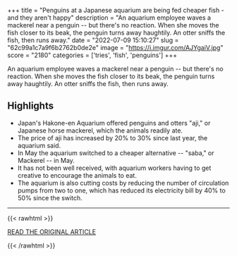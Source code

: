 +++
title = "Penguins at a Japanese aquarium are being fed cheaper fish - and they aren't happy"
description = "An aquarium employee waves a mackerel near a penguin -- but there's no reaction. When she moves the fish closer to its beak, the penguin turns away haughtily. An otter sniffs the fish, then runs away."
date = "2022-07-09 15:10:27"
slug = "62c99a1c7a9f6b2762b0de2e"
image = "https://i.imgur.com/AJYgaiV.jpg"
score = "2180"
categories = ['tries', 'fish', 'penguins']
+++

An aquarium employee waves a mackerel near a penguin -- but there's no reaction. When she moves the fish closer to its beak, the penguin turns away haughtily. An otter sniffs the fish, then runs away.

## Highlights

- Japan's Hakone-en Aquarium offered penguins and otters "aji," or Japanese horse mackerel, which the animals readily ate.
- The price of aji has increased by 20% to 30% since last year, the aquarium said.
- In May the aquarium switched to a cheaper alternative -- "saba," or Mackerel -- in May.
- It has not been well received, with aquarium workers having to get creative to encourage the animals to eat.
- The aquarium is also cutting costs by reducing the number of circulation pumps from two to one, which has reduced its electricity bill by 40% to 50% since the switch.

---

{{< rawhtml >}}
  <p class="article-category">
    <a target="_blank" href="https://www.cnn.com/travel/article/japan-hakone-aquarium-penguins-fish-intl-hnk/index.html">READ THE ORIGINAL ARTICLE</a>
  </p>
{{< /rawhtml >}}
